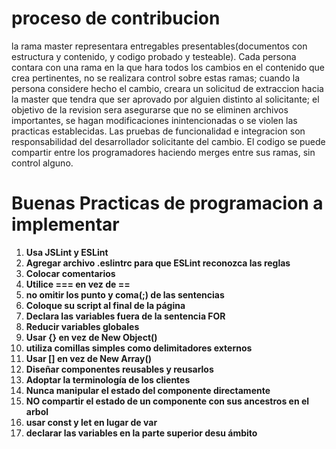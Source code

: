 # proceso de contribucion
la rama master representara entregables presentables(documentos con estructura y contenido, y codigo probado y testeable). Cada persona contara con una rama en la que hara todos los cambios en el contenido que crea pertinentes, no se realizara control sobre estas ramas; cuando la persona considere hecho el cambio, creara un solicitud de extraccion hacia la master que tendra que ser aprovado por alguien distinto al solicitante; el objetivo de la revision sera asegurarse que no se eliminen archivos importantes, se hagan modificaciones inintencionadas o se violen las practicas establecidas. Las pruebas de funcionalidad e integracion son responsabilidad del desarrollador solicitante del cambio. El codigo se puede compartir entre los programadores haciendo merges entre sus ramas, sin control alguno.
# Buenas Practicas de programacion a implementar
<ol>
<li> <b>Usa JSLint y ESLint</b> </li>
<li> <b>Agregar archivo .eslintrc para que ESLint reconozca las reglas</b> </li>
<li> <b>Colocar comentarios</b> </li>
<li> <b>Utilice === en vez de ==</b>	</li>
<li> <b>no omitir los punto y coma(;) de las sentencias</b> </li>
<li> <b>Coloque su script al final de la página</b> </li>
<li> <b>Declara las variables fuera de la sentencia FOR</b> </li>
<li> <b>Reducir variables globales</b> </li>
<li> <b>Usar {} en vez de New Object()</b> </li>
<li> <b>utiliza comillas simples como delimitadores externos</b> </li>
<li> <b>Usar [] en vez de New Array()</b> </li>
<li> <b>Diseñar componentes reusables y reusarlos</b> </li>
<li> <b>Adoptar la terminología de los clientes</b> </li>
<li> <b>Nunca manipular el estado del componente directamente</b>	</li>
<li> <b>NO compartir el estado de un componente con sus ancestros en el arbol</b>	</li>
<li> <b>usar const y let en lugar de var</b> </li>
<li> <b>declarar las variables en la parte superior desu ámbito </b> </li>
</ol>
